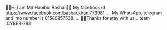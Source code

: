 🥰🥰Hi,I am Md.Habibul Bashar🥰🥰
My facebook id 
https://www.facebook.com/bashar.khan.773981.....
My WhatsApp, telegram and imo number is 01580857538.....
🥰🥰Thanks for stay with us...
team :CYBER-788
